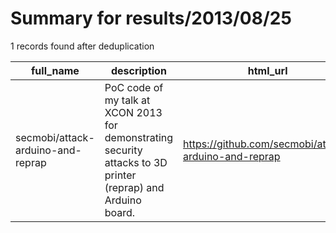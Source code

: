 
# Summary for results/2013/08/25
    
1 records found after deduplication

| full_name | description | html_url | matched_list | matched_count | pushed_at | size | stargazers_count | language | forks_count |
|-----------------------------------|---------------------------------------------------------------------------------------------------------------|------------------------------------------------------|----------------|-----------------|---------------------------|--------|--------------------|------------|---------------|
| secmobi/attack-arduino-and-reprap | PoC code of my talk at XCON 2013 for demonstrating security attacks to 3D printer (reprap) and Arduino board. | https://github.com/secmobi/attack-arduino-and-reprap | ['attack poc'] | 1 | 2013-08-25 02:54:05+00:00 | 112 | 1 | Python | 3 |
